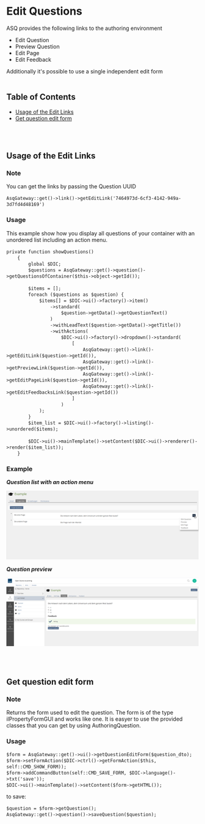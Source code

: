 # Edit Questions

ASQ provides the following links to the authoring environment
* Edit Question
* Preview Question
* Edit Page
* Edit Feedback

Additionally it's possible to use a single independent edit form
<br>
<br>


## Table of Contents

- [Usage of the Edit Links](#usage-of-the-edit-links)
- [Get question edit form](#get-question-edit-form)
    
<br>
<br>


## Usage of the Edit Links

### Note

You can get the links by passing the Question UUID
```
AsqGateway::get()->link()->getEditLink('7464973d-6cf3-4142-949a-3d7fd4d48169')
```

### Usage
This example show how you display all questions of your container with an unordered list including an action menu.
```
private function showQuestions()
    {
        global $DIC;
        $questions = AsqGateway::get()->question()->getQuestionsOfContainer($this->object->getId());

        $items = [];
        foreach ($questions as $question) {
            $items[] = $DIC->ui()->factory()->item()
                ->standard(
                    $question->getData()->getQuestionText()
                )
                ->withLeadText($question->getData()->getTitle())
                ->withActions(
                    $DIC->ui()->factory()->dropdown()->standard(
                        [
                            AsqGateway::get()->link()->getEditLink($question->getId()),
                            AsqGateway::get()->link()->getPreviewLink($question->getId()),
                            AsqGateway::get()->link()->getEditPageLink($question->getId()),
                            AsqGateway::get()->link()->getEditFeedbacksLink($question->getId())
                        ]
                    )
            );
        }
        $item_list = $DIC->ui()->factory()->listing()->unordered($items);

        $DIC->ui()->mainTemplate()->setContent($DIC->ui()->renderer()->render($item_list));
    }
```
### Example
***Question list with an action menu***

![](asq_edit_question.png)

***Question preview***

![](asq_preview_question.png)
    
<br>
<br>


## Get question edit form

### Note
Returns the form used to edit the question. The form is of the type ilPropertyFormGUI and works like one.
It is easyer to use the provided classes that you can get by using AuthoringQuestion.

### Usage
```
$form = AsqGateway::get()->ui()->getQuestionEditForm($question_dto);
$form->setFormAction($DIC->ctrl()->getFormAction($this, self::CMD_SHOW_FORM));
$form->addCommandButton(self::CMD_SAVE_FORM, $DIC->language()->txt('save'));
$DIC->ui()->mainTemplate()->setContent($form->getHTML());
```

to save:

```
$question = $form->getQuestion();
AsqGateway::get()->question()->saveQuestion($question);
```
